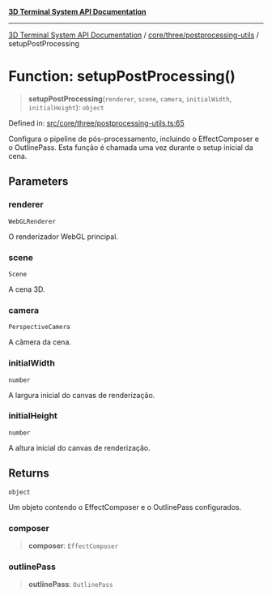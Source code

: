 [**3D Terminal System API Documentation**](../../../../README.md)

***

[3D Terminal System API Documentation](../../../../README.md) / [core/three/postprocessing-utils](../README.md) / setupPostProcessing

# Function: setupPostProcessing()

> **setupPostProcessing**(`renderer`, `scene`, `camera`, `initialWidth`, `initialHeight`): `object`

Defined in: [src/core/three/postprocessing-utils.ts:65](https://github.com/Dicommunitas/ThreeJS_Terminal_3D2/blob/52232744018ed621d550262a267cac5a8cb3ae25/src/core/three/postprocessing-utils.ts#L65)

Configura o pipeline de pós-processamento, incluindo o EffectComposer e o OutlinePass.
Esta função é chamada uma vez durante o setup inicial da cena.

## Parameters

### renderer

`WebGLRenderer`

O renderizador WebGL principal.

### scene

`Scene`

A cena 3D.

### camera

`PerspectiveCamera`

A câmera da cena.

### initialWidth

`number`

A largura inicial do canvas de renderização.

### initialHeight

`number`

A altura inicial do canvas de renderização.

## Returns

`object`

Um objeto contendo o EffectComposer e o OutlinePass configurados.

### composer

> **composer**: `EffectComposer`

### outlinePass

> **outlinePass**: `OutlinePass`
